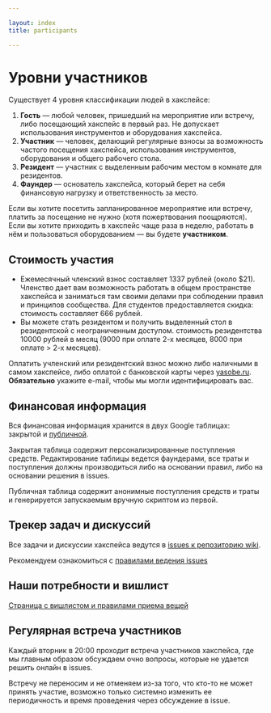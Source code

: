 ```yaml
---

layout: index
title: participants

---
```


# Уровни участников

Существует 4 уровня классификации людей в хакспейсе:

1. **Гость** — любой человек, пришедший на мероприятие или встречу, либо посещающий хакспейс в первый раз. Не допускает использования инструментов и оборудования хакспейса.
2. **Участник** — человек, делающий регулярные взносы за возможность частого посещения хакспейса, использования инструментов, оборудования и общего рабочего стола.
3. **Резидент** — участник с выделенным рабочим местом в комнате для резидентов.
4. **Фаундер** — основатель хакспейса, который берет на себя финансовую нагрузку и ответственность за место.

Если вы хотите посетить запланированное мероприятие или встречу, платить за посещение не нужно (хотя пожертвования поощряются).  
Если вы хотите приходить в хакспейс чаще раза в неделю, работать в нём и пользоваться оборудованием — вы будете **участником**.  

## Стоимость участия

* Ежемесячный членский взнос составляет 1337 рублей (около $21). Членство дает вам возможность работать в общем пространстве хакспейса и заниматься там своими делами при соблюдении правил и принципов сообщества. Для студентов предоставляется скидка: стоимость составляет 666 рублей.
* Вы можете стать резидентом и получить выделенный стол в резидентской с неограниченным доступом. стоимость резидентства 10000 рублей в месяц (9000 при оплате 2-х месяцев, 8000 при оплате > 2-х месяцев).

Оплатить учленский или резидентский взнос можно либо наличными в самом хакспейсе, либо оплатой с банковской карты через [yasobe.ru](https://yasobe.ru/na/b4cksp4ce). **Обязательно** укажите e-mail, чтобы мы могли идентифицировать вас.

## Финансовая информация

Вся финансовая информация хранится в двух Google таблицах: закрытой и [публичной](https://drive.google.com/open?id=1axxo8_JOMkHQfMpo-TbR6vLCXhowdyu8iZRUjZ59F04).

Закрытая таблица содержит персонализированные поступления средств.
Редактирование таблицы ведется фаундерами, все траты и поступления должны производиться либо на основании правил, либо на основании решения в issues.

Публичная таблица содержит анонимные поступления средств и траты и генерируется запускаемым вручную скриптом из первой.

## Трекер задач и дискуссий

Все задачи и дискуссии хакспейса ведутся в [issues к репозиторию wiki](https://github.com/b4ck5p4c3/0x08.in/issues).

Рекомендуем ознакомиться с [правилами ведения issues](/issue_rules.md)

## Наши потребности и вишлист

[Страница с вишлистом и правилами приема вещей](/needs.md)

## Регулярная встреча участников

Каждый вторник в 20:00 проходит встреча участников хакспейса, где мы главным образом обсуждаем очно вопросы, которые не удается решить онлайн в issues.

Встречу не переносим и не отменяем из-за того, что кто-то не может принять участие, возможно только системно изменить ее периодичность и время проведения через обсуждение в issue.

